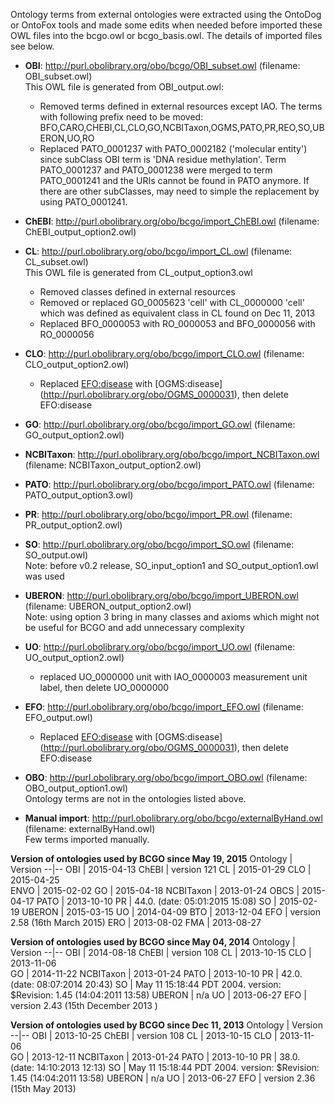 Ontology terms from external ontologies were extracted using the OntoDog or OntoFox tools and made some edits when needed before imported these OWL files into the bcgo.owl or bcgo_basis.owl. The details of imported files see below.

- <b>OBI</b>: http://purl.obolibrary.org/obo/bcgo/OBI_subset.owl (filename: OBI_subset.owl)
	<br>This OWL file is generated from OBI_output.owl:
    - Removed terms defined in external resources except IAO. The terms with following prefix need to be moved:
BFO,CARO,CHEBI,CL,CLO,GO,NCBITaxon,OGMS,PATO,PR,REO,SO,UBERON,UO,RO
  	- Replaced PATO_0001237 with PATO_0002182 ('molecular entity') since subClass OBI term is 'DNA residue methylation'. Term PATO_0001237 and PATO_0001238 were merged to term PATO_0001241 and the URIs cannot be found in PATO anymore. If there are other subClasses, may need to simple the replacement by using PATO_0001241.  

- <b>ChEBI</b>: http://purl.obolibrary.org/obo/bcgo/import_ChEBI.owl (filename: ChEBI_output_option2.owl)

- <b>CL</b>: http://purl.obolibrary.org/obo/bcgo/import_CL.owl (filename: CL_subset.owl)
	<br>This OWL file is generated from CL_output_option3.owl
	- Removed classes defined in external resources
    - Removed or replaced GO_0005623 'cell' with CL_0000000 'cell' which was defined as equivalent class in CL found on Dec 11, 2013
	- Replaced BFO_0000053 with RO_0000053 and BFO_0000056 with RO_0000056

- <b>CLO</b>: http://purl.obolibrary.org/obo/bcgo/import_CLO.owl (filename: CLO_output_option2.owl)
  	- Replaced [EFO:disease](http://www.ebi.ac.uk/efo/EFO_0000408) with [OGMS:disease] (http://purl.obolibrary.org/obo/OGMS_0000031), then delete EFO:disease

- <b>GO</b>: http://purl.obolibrary.org/obo/bcgo/import_GO.owl (filename: GO_output_option2.owl)

- <b>NCBITaxon</b>: http://purl.obolibrary.org/obo/bcgo/import_NCBITaxon.owl (filename: NCBITaxon_output_option2.owl)

- <b>PATO</b>: http://purl.obolibrary.org/obo/bcgo/import_PATO.owl (filename: PATO_output_option3.owl)

- <b>PR</b>: http://purl.obolibrary.org/obo/bcgo/import_PR.owl (filename: PR_output_option2.owl)

- <b>SO</b>: http://purl.obolibrary.org/obo/bcgo/import_SO.owl (filename: SO_output.owl)
  <br>Note: before v0.2 release, SO_input_option1 and SO_output_option1.owl was used

- <b>UBERON</b>: http://purl.obolibrary.org/obo/bcgo/import_UBERON.owl (filename: UBERON_output_option2.owl)
  <br>Note: using option 3 bring in many classes and axioms which might not be useful for BCGO and add unnecessary complexity

- <b>UO</b>: http://purl.obolibrary.org/obo/bcgo/import_UO.owl (filename: UO_output_option2.owl) 
  - replaced UO_0000000 unit with IAO_0000003 measurement unit label, then delete UO_0000000

- <b>EFO</b>: http://purl.obolibrary.org/obo/bcgo/import_EFO.owl (filename: EFO_output.owl)
  	- Replaced [EFO:disease](http://www.ebi.ac.uk/efo/EFO_0000408) with [OGMS:disease] (http://purl.obolibrary.org/obo/OGMS_0000031), then delete EFO:disease

- <b>OBO</b>: http://purl.obolibrary.org/obo/bcgo/import_OBO.owl (filename: OBO_output_option1.owl)
  <br>Ontology terms are not in the ontologies listed above.
   
- <b>Manual import</b>: http://purl.obolibrary.org/obo/bcgo/externalByHand.owl (filename: externalByHand.owl)
  <br>Few terms imported manually.

<b>Version of ontologies used by BCGO since May 19, 2015</b>
Ontology | Version
--|--
OBI | 2015-04-13
ChEBI | version 121
CL | 2015-01-29
CLO | 2015-04-25	
ENVO | 2015-02-02
GO | 2015-04-18
NCBITaxon | 2013-01-24
OBCS | 2015-04-17
PATO | 2013-10-10
PR | 44.0. (date:   05:01:2015 15:08)
SO | 2015-02-19
UBERON | 2015-03-15
UO | 2014-04-09
BTO | 2013-12-04
EFO | version 2.58 (16th March 2015) 
ERO | 2013-08-02
FMA | 2013-08-27

<b>Version of ontologies used by BCGO since May 04, 2014</b>
Ontology | Version
--|--
OBI | 2014-08-18
ChEBI | version 108
CL | 2013-10-15
CLO | 2013-11-06	
GO | 2014-11-22
NCBITaxon | 2013-01-24
PATO | 2013-10-10
PR | 42.0. (date:  08:07:2014 20:43)
SO | May 11 15:18:44 PDT 2004. version: $Revision: 1.45 (14:04:2011 13:58) 
UBERON | n/a
UO | 2013-06-27
EFO | version 2.43 (15th December 2013 ) 	

<b>Version of ontologies used by BCGO since Dec 11, 2013</b>
Ontology | Version
--|--
OBI | 2013-10-25
ChEBI | version 108
CL | 2013-10-15
CLO | 2013-11-06	
GO | 2013-12-11
NCBITaxon | 2013-01-24
PATO | 2013-10-10
PR | 38.0. (date: 14:10:2013 12:13)
SO | May 11 15:18:44 PDT 2004. version: $Revision: 1.45 (14:04:2011 13:58) 
UBERON | n/a
UO | 2013-06-27
EFO | version 2.36 (15th May 2013) 

